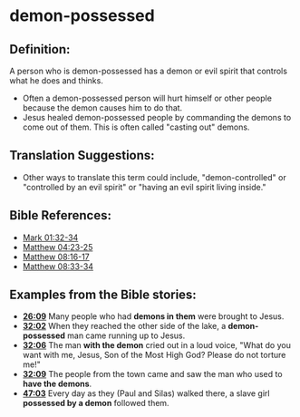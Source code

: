 # demon-possessed #

## Definition: ##

A person who is demon-possessed has a demon or evil spirit that controls what he does and thinks.

 * Often a demon-possessed person will hurt himself or other people because the demon causes him to do that.
 * Jesus healed demon-possessed people by commanding the demons to come out of them. This is often called "casting out" demons.

## Translation Suggestions: ##

 * Other ways to translate this term could include, "demon-controlled" or "controlled by an evil spirit" or "having an evil spirit living inside."



## Bible References: ##

* [Mark 01:32-34](en/tn/mrk/help/01/32)
* [Matthew 04:23-25](en/tn/mat/help/04/23)
* [Matthew 08:16-17](en/tn/mat/help/08/16)
* [Matthew 08:33-34](en/tn/mat/help/08/33)

## Examples from the Bible stories: ##

 * __[26:09](en/tn/obs/help/26/09)__ Many people who had __demons in them__  were brought to Jesus.
 * __[32:02](en/tn/obs/help/32/02)__ When they reached the other side of the lake, a __demon-possessed__  man came running up to Jesus.
 * __[32:06](en/tn/obs/help/32/06)__ The man __with the demon__  cried out in a loud voice, "What do you want with me, Jesus, Son of the Most High God? Please do not torture me!"
 * __[32:09](en/tn/obs/help/32/09)__ The people from the town came and saw the man who used to __have the demons__.
 * __[47:03](en/tn/obs/help/47/03)__ Every day as they (Paul and Silas) walked there, a slave girl __possessed by a demon__ followed them.